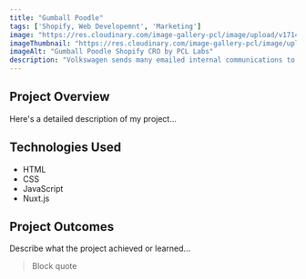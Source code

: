 ```yaml
---
title: "Gumball Poodle"
tags: ['Shopify, Web Developemnt', 'Marketing']
image: "https://res.cloudinary.com/image-gallery-pcl/image/upload/v1714789945/Blawby/Bull_City_Legal_Featured_dpxi15.webp"
imageThumbnail: "https://res.cloudinary.com/image-gallery-pcl/image/upload/v1714791175/Blawby/Bull_City_cuufed.webp"
imageAlt: "Gumball Poodle Shopify CRO by PCL Labs"
description: "Volkswagen sends many emailed internal communications to its various employees. However, due to the complexities of enterprise software integrations, they had limited tracking for their open, clicks, and engagement rates by user. Our CMS allowed marketing members to email the same newsletters and communications with 1:1 user level tracking, giving the marketing team the insight they needed to ensure their success."
---
```


## Project Overview

Here's a detailed description of my project...

## Technologies Used

- HTML
- CSS
- JavaScript
- Nuxt.js

## Project Outcomes

Describe what the project achieved or learned...

> Block quote